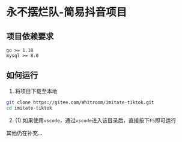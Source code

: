 # 永不摆烂队-简易抖音项目

## 项目依赖要求
```
go >= 1.18
mysql >= 8.0
```

## 如何运行
1. 将项目下载至本地
```bash
git clone https://gitee.com/Whitroom/imitate-tiktok.git
cd imitate-tiktok
```
2. (1) 如果使用`vscode`，通过`vscode`进入该目录后，直接按下`F5`即可运行

其他仍在补充...
